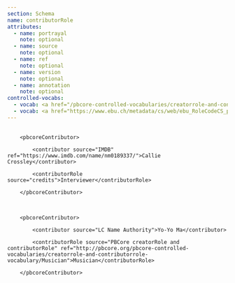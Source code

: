 ```yaml
---
section: Schema
name: contributorRole
attributes:
  - name: portrayal
    note: optional
  - name: source
    note: optional
  - name: ref
    note: optional
  - name: version
    note: optional
  - name: annotation
    note: optional
controlled-vocabs:
  - vocab: <a href="/pbcore-controlled-vocabularies/creatorrole-and-contributorrole-vocabulary">PBCore's creatorRole/contributorRole Vocabulary</a> (recommended)
  - vocab: <a href="https://www.ebu.ch/metadata/cs/web/ebu_RoleCodeCS_p.xml.htm">EBUCore roleCode</a>
---
```

<pre>
  <code>
	&lt;pbcoreContributor&gt;<br>
    	&lt;contributor source=&quot;IMDB&quot; ref=&quot;https://www.imdb.com/name/nm0189337/&quot;&gt;Callie Crossley&lt;/contributor&gt;<br>
    	&lt;contributorRole source=&quot;credits&quot;&gt;Interviewer&lt;/contributorRole&gt;<br>
	&lt;/pbcoreContributor&gt;
  </code>
</pre>

<pre>
  <code>
	&lt;pbcoreContributor&gt;<br>
     	&lt;contributor source=&quot;LC Name Authority&quot;&gt;Yo-Yo Ma&lt;/contributor&gt;<br>
     	&lt;contributorRole source=&quot;PBCore creatorRole and contributorRole&quot; ref=&quot;http://pbcore.org/pbcore-controlled-vocabularies/creatorrole-and-contributorrole-vocabulary/Musician&quot;&gt;Musician&lt;/contributorRole&gt;<br>
	&lt;/pbcoreContributor&gt;
  </code>
</pre>
